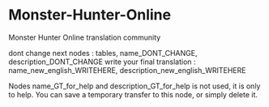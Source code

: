 # Monster-Hunter-Online
Monster Hunter Online translation community

dont change next nodes : tables, name_DONT_CHANGE, description_DONT_CHANGE
write your final translation : name_new_english_WRITEHERE, description_new_english_WRITEHERE

Nodes name_GT_for_help and description_GT_for_help is not used, it is only to help. 
You can save a temporary transfer to this node, or simply delete it.

